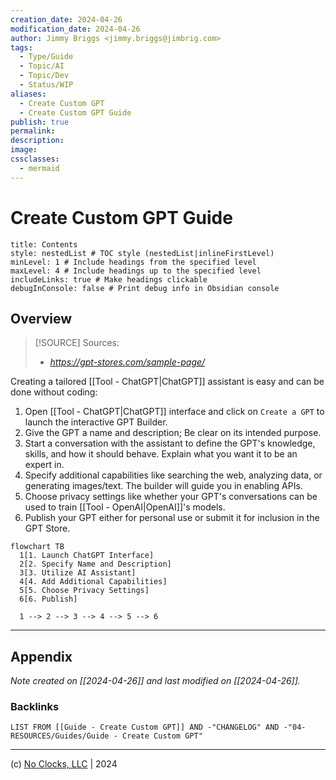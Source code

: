 ```yaml
---
creation_date: 2024-04-26
modification_date: 2024-04-26
author: Jimmy Briggs <jimmy.briggs@jimbrig.com>
tags:
  - Type/Guide
  - Topic/AI
  - Topic/Dev
  - Status/WIP
aliases:
  - Create Custom GPT
  - Create Custom GPT Guide
publish: true
permalink:
description:
image:
cssclasses:
  - mermaid
---
```


# Create Custom GPT Guide

```table-of-contents
title: Contents 
style: nestedList # TOC style (nestedList|inlineFirstLevel)
minLevel: 1 # Include headings from the specified level
maxLevel: 4 # Include headings up to the specified level
includeLinks: true # Make headings clickable
debugInConsole: false # Print debug info in Obsidian console
```

## Overview

> [!SOURCE] Sources:
> - *https://gpt-stores.com/sample-page/*

Creating a tailored [[Tool - ChatGPT|ChatGPT]] assistant is easy and can be done without coding:

1. Open [[Tool - ChatGPT|ChatGPT]] interface and click on `Create a GPT` to launch the interactive GPT Builder.
2. Give the GPT a name and description; Be clear on its intended purpose.
3. Start a conversation with the assistant to define the GPT's knowledge, skills, and how it should behave. Explain what you want it to be an expert in.
4. Specify additional capabilities like searching the web, analyzing data, or generating images/text. The builder will guide you in enabling APIs.
5. Choose privacy settings like whether your GPT's conversations can be used to train [[Tool - OpenAI|OpenAI]]'s models.
6. Publish your GPT either for personal use or submit it for inclusion in the GPT Store.

```mermaid <!-- element style="width:90%; height:auto" -->
flowchart TB
  1[1. Launch ChatGPT Interface]
  2[2. Specify Name and Description]
  3[3. Utilize AI Assistant]
  4[4. Add Additional Capabilities]
  5[5. Choose Privacy Settings]
  6[6. Publish]

  1 --> 2 --> 3 --> 4 --> 5 --> 6
```


***

## Appendix

*Note created on [[2024-04-26]] and last modified on [[2024-04-26]].*

### Backlinks

```dataview
LIST FROM [[Guide - Create Custom GPT]] AND -"CHANGELOG" AND -"04-RESOURCES/Guides/Guide - Create Custom GPT"
```

***

(c) [No Clocks, LLC](https://github.com/noclocks) | 2024